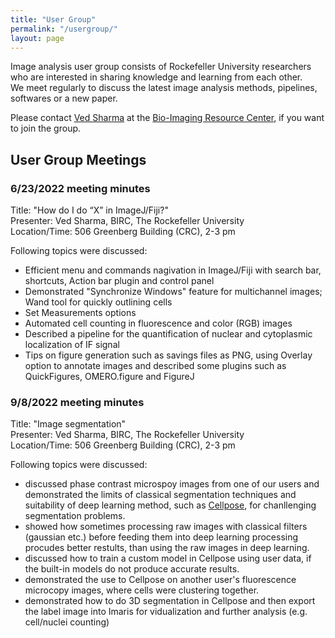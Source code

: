 ```yaml
---
title: "User Group"
permalink: "/usergroup/"
layout: page
---
```


Image analysis user group consists of Rockefeller University researchers who are interested in sharing knowledge and learning from each other.  
We meet regularly to discuss the latest image analysis methods, pipelines, softwares or a new paper.

Please contact [Ved Sharma](mailto:vsharma01@rockefeller.edu) at the [Bio-Imaging Resource Center](https://www.rockefeller.edu/bioimaging/), if you want to join the group.

## User Group Meetings

### 6/23/2022 meeting minutes
Title: "How do I do “X” in ImageJ/Fiji?"  
Presenter: Ved Sharma, BIRC, The Rockefeller University  
Location/Time: 506 Greenberg Building (CRC), 2-3 pm

Following topics were discussed:
- Efficient menu and commands nagivation in ImageJ/Fiji with search bar, shortcuts, Action bar plugin and control panel
- Demonstrated "Synchronize Windows" feature for multichannel images; Wand tool for quickly outlining cells
- Set Measurements options
- Automated cell counting in fluorescence and color (RGB) images
- Described a pipeline for the quantification of nuclear and cytoplasmic localization of IF signal
- Tips on figure generation such as savings files as PNG, using Overlay option to annotate images and described some plugins such as QuickFigures,  OMERO.figure and FigureJ

### 9/8/2022 meeting minutes
Title: "Image segmentation"  
Presenter: Ved Sharma, BIRC, The Rockefeller University  
Location/Time: 506 Greenberg Building (CRC), 2-3 pm

Following topics were discussed:
- discussed phase contrast microspoy images from one of our users and demonstrated the limits of classical segmentation techniques and suitability of deep learning method, such as [Cellpose](https://www.cellpose.org/), for chanllenging segmentation problems.
- showed how sometimes processing raw images with classical filters (gaussian etc.) before feeding them into deep learning processing procudes better restults, than using the raw images in deep learning.
- discussed how to train a custom model in Cellpose using user data, if the built-in models do not produce accurate results.
- demonstrated the use to Cellpose on another user's fluorescence microcopy images, where cells were clustering together.
- demonstrated how to do 3D segmentation in Cellpose and then export the label image into Imaris for vidualization and further analysis (e.g. cell/nuclei counting) 




